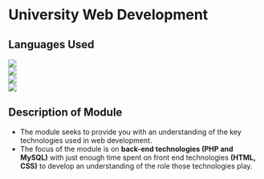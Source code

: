 # University Web Development

## Languages Used
![](https://img.shields.io/badge/HTML-239120?style=for-the-badge&logo=html5&logoColor=white) </br>
![](https://img.shields.io/badge/CSS-239120?&style=for-the-badge&logo=css3&logoColor=white) </br>
![](https://img.shields.io/badge/PHP-777BB4?style=for-the-badge&logo=php&logoColor=white) </br>
![](https://img.shields.io/badge/MySQL-00000F?style=for-the-badge&logo=mysql&logoColor=white)

## Description of Module
<ul>
  <li>The module seeks to provide you with an understanding of the key technologies used in web development.</li>
  <li>The focus of the module is on <strong>back-end technologies (PHP and MySQL)</strong> with just enough time spent on front end technologies <strong>(HTML, CSS)</strong> to develop an understanding of the role those technologies play.</li>
</ul>
